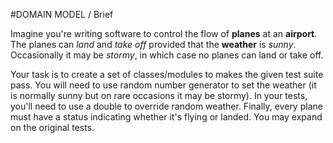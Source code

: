 #DOMAIN MODEL / Brief

Imagine you're writing software to control the flow of **planes** at an **airport**. The planes can *land* and *take off* provided that the **weather** is *sunny*. Occasionally it may be *stormy*, in which case no planes can land or take off.

Your task is to create a set of classes/modules to makes the given test suite pass. You will need to use random number generator to set the weather (it is normally sunny but on rare occasions it may be stormy). In your tests, you'll need to use a double to override random weather. Finally, every plane must have a status indicating whether it's flying or landed. You may expand on the original tests.